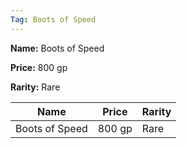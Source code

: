 ```yaml
---
Tag: Boots of Speed
---
```


**Name:** Boots of Speed

**Price:** 800 gp

**Rarity:** Rare

| Name     | Price     | Rarity     |
| -------- | --------- | ---------- |
| Boots of Speed | 800 gp | Rare |
